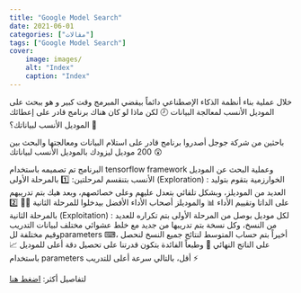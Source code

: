 ```yaml
---
title: "Google Model Search"
date: 2021-06-01
categories: ["مقالات"]
tags: ["Google Model Search"]
cover:
    image: images/
    alt: "Index"
    caption: "Index"
---
```


خلال عملية بناء أنظمة الذكاء الإصطناعي دائماً بيقضي المبرمج وقت كبير و هو ببحث على الموديل الأنسب لمعالجة البيانات 🕗
لكن ماذا لو كان هناك برنامج قادر على إعطائك الموديل الأنسب لبياناتك؟ 🤔

باحثين من شركة جوجل أصدروا برنامج قادر على استلام البيانات ومعالجتها والبحث بين 200 موديل ليزودك بالموديل الأنسب لبياناتك 😲

البرنامج تم تصميمه باستخدام tensorflow framework وعملية البحث عن الموديل الأنسب بتنقسم لمرحلتين:
1️⃣ بالمرحلة الأولى (Exploration) : الخوارزمية بتقوم بتوليد العديد من الموديلز، وبشكل تلقائي بتعدل عليهم وعلى خصائصهم، وبعد هيك بتم تدريبهم على الداتا وتقييم الأداء 📊 والموديلز أصحاب الأداء الأفضل بيدخلوا للمرحلة الثانية 🏅💯
2️⃣ بالمرحلة الثانية (Exploitation) : لكل موديل بوصل من المرحلة الأولى بتم تكراره للعديد من النسخ، وكل نسخة بتم تدريبها من جديد مع خلط عشوائي مختلف لبيانات التدريب وقيم مختلفة للparameters ⌨، أخيراً بتم حساب المتوسط لنتائج جميع النسخ لنحصل على الناتج النهائي 🥳
وطبعاً الفائدة بتكون قدرتنا على تحصيل دقة أعلى للموديل 📈 باستخدام parameters أقل، بالتالي سرعة أعلى للتدريب ⚡

لتفاصيل أكثر:
[اضغط هنا](https://ai.googleblog.com/2021/02/introducing-model-search-open-source.html?m=1&fbclid=IwAR2U92qQr6mO8o6CRa6vpE_q3IQCZfVvUd01H8CLLQxgG2wBx3wSs2vZ_xA)